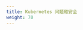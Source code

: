 ```yaml
---
title: Kubernetes 问题和安全
weight: 70
---
```

<!--
title: Kubernetes Issues and Security
weight: 70
-->
